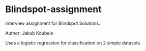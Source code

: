 # Blindspot-assignment
Interview assignment for Blindspot Solutions.

Author: Jakub Koubele

Uses a logistic regression for classification on 2 simple datasets.
